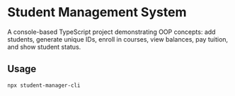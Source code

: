 # Student Management System

A console-based TypeScript project demonstrating OOP concepts: add students, generate unique IDs, enroll in courses, view balances, pay tuition, and show student status.

## Usage

```bash
npx student-manager-cli
```
